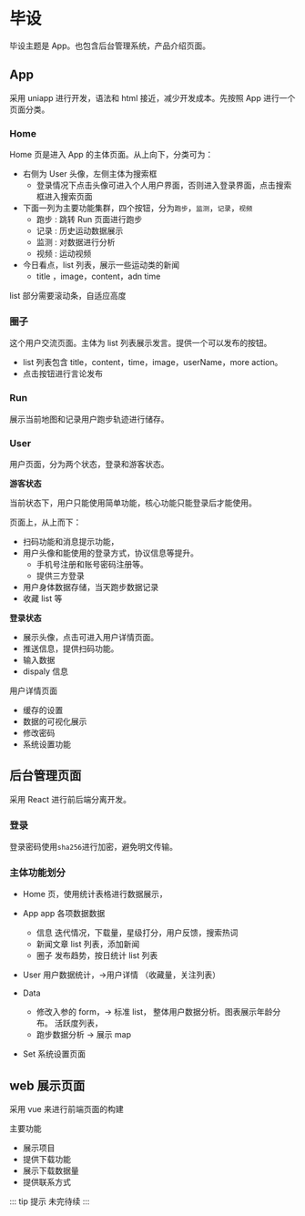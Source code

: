 # 毕设

毕设主题是 App。也包含后台管理系统，产品介绍页面。

## App

采用 uniapp 进行开发，语法和 html 接近，减少开发成本。先按照 App 进行一个页面分类。

### Home

Home 页是进入 App 的主体页面。从上向下，分类可为：

- 右侧为 User 头像，左侧主体为搜索框
  - 登录情况下点击头像可进入个人用户界面，否则进入登录界面，点击搜索框进入搜索页面
- 下面一列为主要功能集群，四个按钮，分为`跑步`，`监测`，`记录`，`视频`
  - 跑步 : 跳转 Run 页面进行跑步
  - 记录 : 历史运动数据展示
  - 监测 : 对数据进行分析
  - 视频 : 运动视频
- 今日看点，list 列表，展示一些运动类的新闻
  - title ，image，content，adn time

list 部分需要滚动条，自适应高度

### 圈子

这个用户交流页面。主体为 list 列表展示发言。提供一个可以发布的按钮。

- list 列表包含 title，content，time，image，userName，more action。
- 点击按钮进行言论发布

### Run

展示当前地图和记录用户跑步轨迹进行储存。

### User

用户页面，分为两个状态，登录和游客状态。

**游客状态**

当前状态下，用户只能使用简单功能，核心功能只能登录后才能使用。

页面上，从上而下：

- 扫码功能和消息提示功能，
- 用户头像和能使用的登录方式，协议信息等提升。
  - 手机号注册和账号密码注册等。
  - 提供三方登录
- 用户身体数据存储，当天跑步数据记录
- 收藏 list 等

**登录状态**

- 展示头像，点击可进入用户详情页面。
- 推送信息，提供扫码功能。
- 输入数据
- dispaly 信息

用户详情页面

- 缓存的设置
- 数据的可视化展示
- 修改密码
- 系统设置功能

## 后台管理页面

采用 React 进行前后端分离开发。

### 登录

登录密码使用`sha256`进行加密，避免明文传输。

### 主体功能划分

- Home 页，使用统计表格进行数据展示，
- App app 各项数据数据
  - 信息 迭代情况，下载量，星级打分，用户反馈，搜索热词
  - 新闻文章 list 列表，添加新闻
  - 圈子 发布趋势，按日统计 list 列表
- User 用户数据统计，->用户详情 （收藏量，关注列表）
- Data

  - 修改入参的 form，-> 标准 list， 整体用户数据分析。图表展示年龄分布。 活跃度列表，
  - 跑步数据分析 -> 展示 map

- Set 系统设置页面

###

## web 展示页面

采用 vue 来进行前端页面的构建

主要功能

- 展示项目
- 提供下载功能
- 展示下载数据量
- 提供联系方式

::: tip 提示
未完待续
:::
